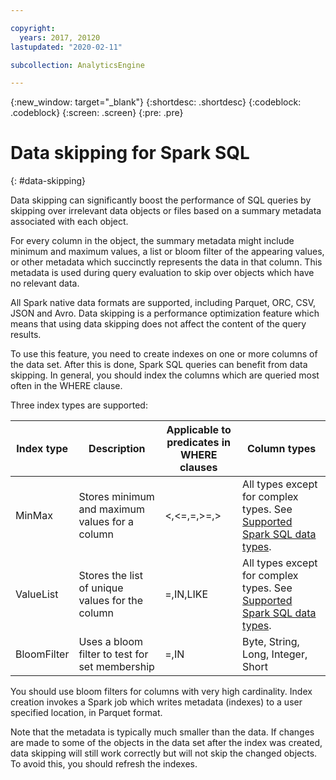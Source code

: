 ```yaml
---

copyright:
  years: 2017, 20120
lastupdated: "2020-02-11"

subcollection: AnalyticsEngine

---
```


<!-- Attribute definitions -->
{:new_window: target="_blank"}
{:shortdesc: .shortdesc}
{:codeblock: .codeblock}
{:screen: .screen}
{:pre: .pre}

# Data skipping for Spark SQL
{: #data-skipping}

Data skipping can significantly boost the performance of SQL queries by skipping over irrelevant data objects or files based on a summary metadata associated with each object.

For every column in the object, the summary metadata might include minimum and maximum values, a list or bloom filter of the appearing values, or other metadata which succinctly represents the data in that column. This metadata is used during query evaluation to skip over objects which have no relevant data.

All Spark native data formats are supported, including Parquet, ORC, CSV, JSON and Avro. Data skipping is a performance optimization feature which means that using data skipping does not affect the content of the query results.

To use this feature, you need to create indexes on one or more columns of the data set. After this is done, Spark SQL queries can benefit from data skipping. In general, you should index the columns which are queried most often in the WHERE clause.

Three index types are supported:

| Index type  | Description  | Applicable to predicates in WHERE clauses  | Column types |
|------------|--------------|--------------|--------------|
| MinMax |Stores minimum and maximum values for a column | <,<=,=,>=,> | All types except for complex types. See [Supported Spark SQL data types](https://spark.apache.org/docs/latest/sql-reference.html#data-types). |
| ValueList | Stores the list of unique values for the column | =,IN,LIKE | All types except for complex types. See [Supported Spark SQL data types](https://spark.apache.org/docs/latest/sql-reference.html#data-types).|
| BloomFilter | Uses a bloom filter to test for set membership | =,IN | Byte, String, Long, Integer, Short |

You should use bloom filters for columns with very high cardinality. Index creation invokes a Spark job which writes metadata (indexes) to a user specified location, in Parquet format.

Note that the metadata is typically much smaller than the data. If changes are made to some of the objects in the data set after the index was created, data skipping will still work correctly but will not skip the changed objects. To avoid this, you should refresh the indexes.
